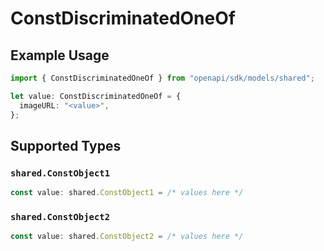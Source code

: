# ConstDiscriminatedOneOf

## Example Usage

```typescript
import { ConstDiscriminatedOneOf } from "openapi/sdk/models/shared";

let value: ConstDiscriminatedOneOf = {
  imageURL: "<value>",
};
```

## Supported Types

### `shared.ConstObject1`

```typescript
const value: shared.ConstObject1 = /* values here */
```

### `shared.ConstObject2`

```typescript
const value: shared.ConstObject2 = /* values here */
```

